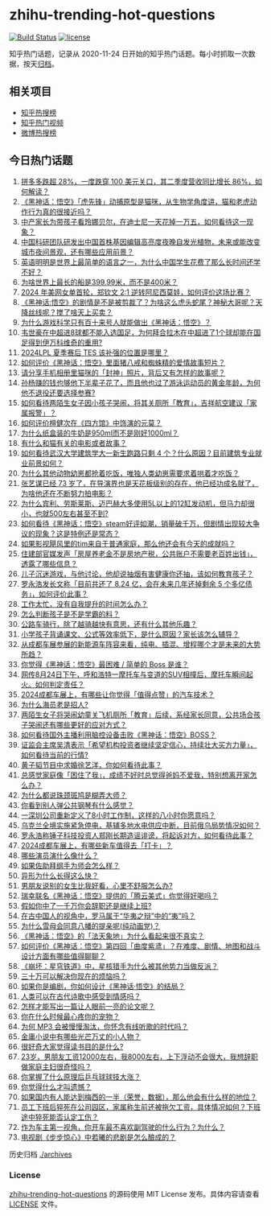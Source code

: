 # zhihu-trending-hot-questions

[![Build Status](https://github.com/justjavac/zhihu-trending-hot-questions/workflows/ci/badge.svg?branch=master)](https://github.com/justjavac/zhihu-trending-hot-questions/actions)
[![license](https://img.shields.io/github/license/justjavac/zhihu-trending-hot-questions)](https://github.com/justjavac/zhihu-trending-hot-questions/blob/master/LICENSE)

知乎热门话题，记录从 2020-11-24
日开始的知乎热门话题。每小时抓取一次数据，按天[归档](./archives)。

## 相关项目

- [知乎热搜榜](https://github.com/justjavac/zhihu-trending-top-search)
- [知乎热门视频](https://github.com/justjavac/zhihu-trending-hot-video)
- [微博热搜榜](https://github.com/justjavac/weibo-trending-hot-search)

## 今日热门话题

<!-- BEGIN -->
<!-- 最后更新时间 Tue Aug 27 2024 11:23:13 GMT+0800 (China Standard Time) -->

1. [拼多多跌超 28%，一度跌穿 100 美元关口，其二季度营收同比增长 86%，如何解读？](https://www.zhihu.com/question/665375971)
1. [《黑神话：悟空》「虎先锋」动捕原型是猫咪，从生物学角度讲，猫和老虎动作行为真的很接近吗？](https://www.zhihu.com/question/665320137)
1. [中产家长为带孩子看玲娜贝尔，在迪士尼一天花掉一万五，如何看待这一现象？](https://www.zhihu.com/question/665332711)
1. [中国科研团队研发出中国首株基因编辑高亮度夜晚自发光植物，未来或能改变城市夜间景观，还有哪些应用前景？](https://www.zhihu.com/question/665333856)
1. [英语明明是世界上最简单的语言之一，为什么中国学生花费了那么长时间还学不好？](https://www.zhihu.com/question/659613564)
1. [为啥世界上最长的船是399.99米，而不是400米？](https://www.zhihu.com/question/658395485)
1. [2024 年美网女单首轮，郑钦文 2:1 逆转阿尼西莫娃，如何评价这场比赛？](https://www.zhihu.com/question/665381878)
1. [《黑神话:悟空》的剧情是不是被剪裁了？为啥这么虎头蛇尾？神秘大哥呢？天降丝线呢？搅了啥天上买卖？](https://www.zhihu.com/question/665106956)
1. [为什么游戏科学只有百十来号人就能做出《黑神话：悟空》？](https://www.zhihu.com/question/665293309)
1. [韦世豪在中超进8球都不能入选国足，为何拜合拉木在中超进了1个球却能在国足得到伊万科维奇的重用?](https://www.zhihu.com/question/665245223)
1. [2024LPL 夏季赛后 TES 该补强的位置是哪里？](https://www.zhihu.com/question/665139468)
1. [如何评价《黑神话：悟空》里面猪八戒和蜘蛛精的爱情故事短片？](https://www.zhihu.com/question/665278286)
1. [请分享手机相册里猫咪的「封神」照片，背后又有怎样的故事呢？](https://www.zhihu.com/question/664098656)
1. [孙杨赚的钱也够他下半辈子花了，而且他也过了游泳运动员的黄金年龄，为何他不退役还要选择参赛?](https://www.zhihu.com/question/665246272)
1. [如何看待两陌生女子因小孩子哭闹，将其关厕所「教育」，吉祥航空建议「家属报警」？](https://www.zhihu.com/question/665361709)
1. [如何评价檀健次在《四方馆》中饰演的元莫？](https://www.zhihu.com/question/665171269)
1. [为什么纸盒装的牛奶是950ml而不是刚好1000ml？](https://www.zhihu.com/question/46603123)
1. [有什么和猫有关的电影或者故事？](https://www.zhihu.com/question/664155883)
1. [如何看待武汉大学建筑学大一新生跑路只剩 4 个？什么原因？目前建筑专业就业前景如何？](https://www.zhihu.com/question/665274302)
1. [为什么其他动物幼崽都抢着吃饭，唯独人类幼崽需要求着哄着才吃饭？](https://www.zhihu.com/question/620889402)
1. [张艺谋已经 73 岁了，在导演界也是天花板级别的存在，他已经功成名就了，为啥他还在不断努力拍电影？](https://www.zhihu.com/question/624711628)
1. [为什么宾利、劳斯莱斯、迈巴赫大多使用5L以上的12缸发动机，但马力却很小，也就500左右甚至不到?](https://www.zhihu.com/question/559041698)
1. [如何看待《黑神话：悟空》steam好评如潮，销量破千万，但剧情出现较大争议的现象？这是特例还是常态？](https://www.zhihu.com/question/665342675)
1. [如果影视飓风里的tim来自于普通家庭，那么他还会有今天的成就吗？](https://www.zhihu.com/question/653969518)
1. [住建部官媒发声「房屋养老金不是房地产税，公共账户不需要老百姓出钱」，透露了哪些信息？](https://www.zhihu.com/question/665319563)
1. [儿子沉迷游戏，与他讨论，他却说抽烟有害健康你还抽，该如何教育孩子？](https://www.zhihu.com/question/477388387)
1. [罗永浩发长文称「目前共还了 8.24 亿，会在未来几年还掉剩余 5 个多亿债务」，如何评价此事？](https://www.zhihu.com/question/665323716)
1. [工作太忙，没有自我提升的时间怎么办？](https://www.zhihu.com/question/663676212)
1. [怎么判断孩子是不是学霸的料？](https://www.zhihu.com/question/487414207)
1. [公路车骑行，除了越骑越快有意思，还有什么其他乐趣？](https://www.zhihu.com/question/664997308)
1. [小学孩子背诵课文、公式等效率低下，是什么原因？家长该怎么辅导？](https://www.zhihu.com/question/664998436)
1. [从成都车展参展的新能源车阵容来看，纯电、插混、增程哪个才是未来的大势所趋？](https://www.zhihu.com/question/664999081)
1. [你觉得《黑神话：悟空》最困难 / 简单的 Boss 是谁？](https://www.zhihu.com/question/664773964)
1. [网传8月24日下午，呼和浩特一摩托车与变道的SUV相撞后，摩托车瞬间起火。如何判定责任？](https://www.zhihu.com/question/665333771)
1. [2024成都车展上，有哪些让你觉得「值得点赞」的汽车技术？](https://www.zhihu.com/question/665001048)
1. [为什么海员老是招人?](https://www.zhihu.com/question/507691326)
1. [两陌生女子将哭闹幼童关飞机厕所「教育」后续，系经家长同意，公共场合孩子哭闹还有哪些更好的应对方式？](https://www.zhihu.com/question/665366047)
1. [如何看待国外主播利用脑控设备击败《黑神话：悟空》BOSS？](https://www.zhihu.com/question/665273472)
1. [证监会主席吴清表示「希望机构投资者继续坚定信心，持续壮大买方力量」，如何看待当前的行情?](https://www.zhihu.com/question/665324033)
1. [黄子韬节目中求婚徐艺洋，你如何看待此事？](https://www.zhihu.com/question/665327534)
1. [总感觉家庭像「困住了我」，成绩不好时总觉得爸妈不爱我，特别想离开家怎么办？](https://www.zhihu.com/question/665022661)
1. [为什么都说珠颈斑鸠是糊弄大师？](https://www.zhihu.com/question/458440782)
1. [你看到别人弹公共钢琴有什么感觉？](https://www.zhihu.com/question/404352589)
1. [一深圳公司重新定义了8小时工作制，这样的八小时你愿意吗？](https://www.zhihu.com/question/661305039)
1. [乌克兰全境实施紧急停电，基辅多地水电供应中断，目前俄乌局势情况如何？](https://www.zhihu.com/question/665337373)
1. [罗永浩称锤子科技投资人郑刚长期造谣诽谤，将起诉对方，如何看待此事？](https://www.zhihu.com/question/665326321)
1. [2024成都车展上，有哪些新车值得去「打卡」？](https://www.zhihu.com/question/664999681)
1. [哪些演员演什么像什么？](https://www.zhihu.com/question/28507978)
1. [如果佐助拜纲手为师会怎么样？](https://www.zhihu.com/question/612388402)
1. [异形为什么长得这么快？](https://www.zhihu.com/question/406419426)
1. [男朋友说别的女生比我好看，心里不舒服怎么办?](https://www.zhihu.com/question/662094794)
1. [瑞幸联名《黑神话：悟空》提供的「腾云美式」你觉得好喝吗？](https://www.zhihu.com/question/664709764)
1. [假如你中了一千万你会辞职还是继续上班?](https://www.zhihu.com/question/662451934)
1. [在古中国人的视角中，罗马属于“华夷之辩”中的“夷”吗？](https://www.zhihu.com/question/658973230)
1. [为什么雪母会同意八幡的提亲呢(纯动画党)？](https://www.zhihu.com/question/422910818)
1. [《黑神话：悟空》的「法天象地」为什么看起来很不真实？](https://www.zhihu.com/question/665059210)
1. [如何评价《黑神话：悟空》第四回「曲度紫鸢」？在难度、剧情、地图和战斗设计方面有哪些值得聊聊？](https://www.zhihu.com/question/664977862)
1. [《崩坏：星穹铁道》中，星核猎手为什么被其他势力当做反派？](https://www.zhihu.com/question/646337913)
1. [三十万可以解决你现在的烦恼吗？](https://www.zhihu.com/question/661210666)
1. [如果你是编剧，你如何设计《黑神话·悟空》的结局？](https://www.zhihu.com/question/664892299)
1. [人类可以在古代诗歌中感受到情感吗？](https://www.zhihu.com/question/662207733)
1. [怎样才能写出一篇让人眼前一亮的论文呢？](https://www.zhihu.com/question/414893276)
1. [你在什么时候最心疼你的宠物？](https://www.zhihu.com/question/650233200)
1. [为何 MP3 会被慢慢淘汰，你怀念有线听歌的时代吗？](https://www.zhihu.com/question/664363419)
1. [金庸小说中有哪些光芒万丈的小人物？](https://www.zhihu.com/question/664457106)
1. [很好奇大家觉得读书目的是什么?](https://www.zhihu.com/question/663884955)
1. [23岁，男朋友工资12000左右，我8000左右，上下浮动不会很大，我想辞职做家庭主妇很奇怪吗？](https://www.zhihu.com/question/664983000)
1. [你掌握了什么原理后乒乓球球技大涨？](https://www.zhihu.com/question/524849672)
1. [你觉得什么才叫遗憾？](https://www.zhihu.com/question/660719306)
1. [如果国内有人能达到梅西的一半（荣誉，数据），那么他会有什么样的地位？](https://www.zhihu.com/question/665247418)
1. [员工下班后猝死在公司园区，家属称生前还被拖欠工资，具体情况如何？下班途中猝死能否认定工伤？](https://www.zhihu.com/question/665312352)
1. [作为车主第一视角，你开车最不喜欢副驾驶的什么行为？为什么？](https://www.zhihu.com/question/660457487)
1. [电视剧《步步惊心》中若曦的悲剧是怎么酿成的？](https://www.zhihu.com/question/570676607)

<!-- END -->

历史归档 [./archives](./archives)

### License

[zhihu-trending-hot-questions](https://github.com/justjavac/zhihu-trending-hot-questions)
的源码使用 MIT License 发布。具体内容请查看 [LICENSE](./LICENSE) 文件。
